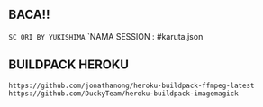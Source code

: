 ## BACA!! 

`SC ORI BY YUKISHIMA`
`NAMA SESSION : #karuta.json

## BUILDPACK HEROKU

`
https://github.com/jonathanong/heroku-buildpack-ffmpeg-latest
https://github.com/DuckyTeam/heroku-buildpack-imagemagick
`


